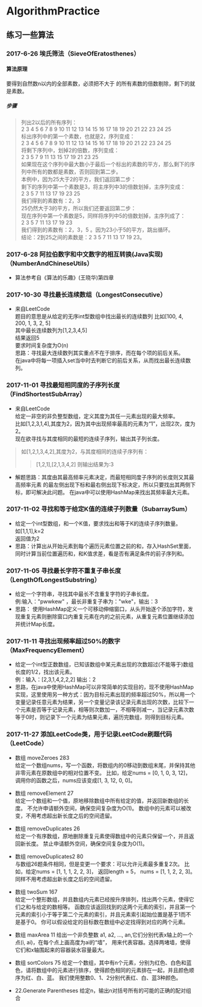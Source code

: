 # AlgorithmPractice
## 练习一些算法
### 2017-6-26 埃氏筛法（SieveOfEratosthenes）
#### 算法原理
要得到自然数n以内的全部素数，必须把不大于  的所有素数的倍数剔除，剩下的就是素数。
##### 步骤
> 列出2以后的所有序列：<br>
    2 3 4 5 6 7 8 9 10 11 12 13 14 15 16 17 18 19 20 21 22 23 24 25<br>
> 标出序列中的第一个素数，也就是2，序列变成：<br>
    2 3 4 5 6 7 8 9 10 11 12 13 14 15 16 17 18 19 20 21 22 23 24 25<br>
> 将剩下序列中，划掉2的倍数，序列变成：<br>
    2 3 5 7 9 11 13 15 17 19 21 23 25<br>
> 如果现在这个序列中最大数小于最后一个标出的素数的平方，那么剩下的序列中所有的数都是素数，否则回到第二步。<br>
> 本例中，因为25大于2的平方，我们返回第二步：<br>
> 剩下的序列中第一个素数是3，将主序列中3的倍数划掉，主序列变成：<br>
    2 3 5 7 11 13 17 19 23 25<br>
> 我们得到的素数有：2，3<br>
    25仍然大于3的平方，所以我们还要返回第二步：<br>
> 现在序列中第一个素数是5，同样将序列中5的倍数划掉，主序列成了：<br>
    2 3 5 7 11 13 17 19 23<br>
    我们得到的素数有：2，3，5 。因为23小于5的平方，跳出循环。<br>
> 结论：2到25之间的素数是：2 3 5 7 11 13 17 19 23。<br>
### 2017-6-28 阿拉伯数字和中文数字的相互转换(Java实现)（NumberAndChineseUtils）
* 算法参考自《算法的乐趣》(王晓华)第四章
### 2017-10-30 寻找最长连续数组（LongestConsecutive）
* 来自LeetCode<br>
 题目的意思是从给定的无序int型数组中找出最长的连续数列
 比如[100, 4, 200, 1, 3, 2, 5]<br>
 其中最长连续数列为[1,2,3,4,5]<br>
 结果返回5<br>
 要求时间复杂度为O(n)<br>
 思路：寻找最大连续数列其实重点不在于排序，而在每个项的前后关系。<br>
      在java中将每一项插入set当中时去判断它的前后关系，从而找出最长连续数列。
### 2017-11-01 寻找最短相同度的子序列长度（FindShortestSubArray）
* 来自LeetCode<br>
 给定一非空的非负整型数组，定义其度为其任一元素出现的最大频率。<br>
 比如[1,2,3,1,4],其度为2，因为其中出现频率最高的元素为“1”，出现2次，度为2。<br>
 现在欲寻找与其度相同的最短的连续子序列，输出其子列长度。<br>
 >如[1,2,1,3,4,2],其度为2，与其度相同的连续子序列有：<br>
 >>[1,2,1],[2,1,3,4,2]
 >>则输出结果为:3
* 解题思路：其度由其最高频率元素决定，而最短相同度子序列的长度则又其最高频率元素
的最左侧出现下标和最右侧出现下标决定，所以只要找出其两侧下标，即可解决此问题。
在java中可以使用HashMap来找出其频率最大元素。
 ### 2017-11-02 寻找和等于给定K值的连续子列数量（SubarraySum）
 * 给定一个int型数组，和一个K值，要求找出和等于K的连续子序列数量。<br>
如[1,1,1],k=2<br>
返回值为2<br>
* 思路：计算出从开始元素到每个遍历元素位置之前的和，存入HashSet里面，同时计算当前位置遍历和，和K值求差，看是否有满足条件的前子序列和。<br>
 ### 2017-11-05 寻找最长字符不重复子串长度（LengthOfLongestSubstring）
 * 给定一个字符串，寻找其中最长不含重复字符的子串长度。<br>
 例:输入："pwwkew" ，最长非重复子串为："wke"，输出：3
 * 思路： 使用HashMap定义一个可移动伸缩窗口，从头开始逐个添加字符，发现重复元素则删除窗口内重复元素在内的之前元素，从重复元素位置继续添加并统计Map长度。
 
 ### 2017-11-11 寻找出现频率超过50%的数字（MaxFrequencyElement）
 * 给定一个int型正数数组，已知该数组中某元素出现的次数超过(不能等于)数组长度的1/2，找出该元素。<br>
 例：输入：[2,3,1,4,2,2,2] 输出：2
 * 思路，在java中使用HashMap可以非常简单的实现目的，现不使用HashMap实现，这里使用另一种方式：因为目标元素出现的频率超过50%，所以用一个变量记录任意元素为结果，另一个变量记录该记录元素出现的次数，比较下一个元素是否等于记录元素，相等则次数加一，不相等则减一，当记录元素次数等于0时，则记录下一个元素为结果元素，遍历完数组，则得到目标元素。
 ### 2017-11-27 添加LeetCode类，用于记录LeetCode刷题代码（LeetCode）
 * 数组 moveZeroes 283<br>
 给定一个数组nums，写一个函数，将数组内的0移动到数组末尾，并保持其他非零元素在原数组中的相对位置不变。
 比如，给定nums = [0, 1, 0, 3, 12]，调用你的函数之后，nums应该变成[1, 3, 12, 0, 0]。
 * 数组 removeElement 27<br>
 给定一个数组和一个值，原地移除数组中所有给定的值，并返回新数组的长度。
 不允许申请额外空间，确保空间复杂度为O(1)。
 数组中的元素可以被改变，不用考虑超出新长度之后的空间遗留。
 * 数组 removeDuplicates 26<br>
 给定一个有序数组，原地删除重复元素使得数组中的元素只保留一个，并且返回新长度。
 禁止申请额外空间，确保空间复杂度为O(1)。
 * 数组 removeDuplicates2 80<br>
 与数组26题条件相同，但是变更一个要求：可以允许元素最多重复2次。
 比如，给定nums = [1, 1, 1, 2, 2, 3]，
 返回length = 5， nums = [1, 1, 2, 2, 3]。同样不用考虑超出新长度之后的空间遗留。
 * 数组 twoSum 167<br>
 给定一个整形数组，并且数组内元素已经按升序排列，找出两个元素，使得它们之和与给定的数相等。
 函数应该返回找到的这两个元素的索引，并且第一个元素的索引小于等于第二个元素的索引，并且元素索引起始位置是基于1而不是基于0。
 你可以假设给定的目标数在数组中必定找得到对应的两个元素。
 * 数组 maxArea 11
 给出一个非负整数 a1, a2, ..., an,它们分别代表x轴上的一个点(i, ai)，在每个点上画高度为ai的“墙”，
 用来代表容器。选择两堵墙，使得它们和x轴围起来的容器装水容量最大。
 * 数组 sortColors 75
 给定一个数组，其中有n个元素，分别为红色、白色和蓝色，请将数组中的元素进行排序，使得颜色相同的元素排在一起，并且颜色顺序为红、白、蓝。
 我们使用整数0、1、2分别代表红、白、蓝3种颜色。
 
 * 22.Generate Parentheses
 给定n，输出n对括号所有的可能的正确的配对组合